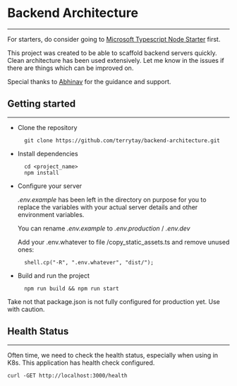 # Backend Architecture

---

For starters, do consider going to [Microsoft Typescript Node Starter](https://github.com/Microsoft/TypeScript-Node-Starter) first.

This project was created to be able to scaffold backend servers quickly. Clean architecture has been used extensively.
Let me know in the issues if there are things which can be improved on.

Special thanks to [Abhinav](https://www.linkedin.com/in/abhinav-kumar-53475978/) for the guidance and support.

## Getting started

---
- Clone the repository

        git clone https://github.com/terrytay/backend-architecture.git

- Install dependencies
  
        cd <project_name>
        npm install

- Configure your server

    *.env.example* has been left in the directory on purpose for you to replace 
    the variables with your actual server details and other environment variables.

    You can rename *.env.example* to *.env.production* / *.env.dev*

    Add your .env.whatever to file /copy_static_assets.ts and remove unused ones:
        
        shell.cp("-R", ".env.whatever", "dist/");

- Build and run the project

        npm run build && npm run start
        

Take not that package.json is not fully configured for production yet. Use with caution.


## Health Status

---

Often time, we need to check the health status, especially when using in K8s.
This application has health check configured.

```http request
curl -GET http://localhost:3000/health
```
